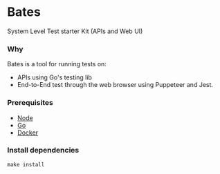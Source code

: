# Bates
System Level Test starter Kit (APIs and Web UI)

### Why
Bates is a tool for running tests on:
* APIs using Go's testing lib
* End-to-End test through the web browser using Puppeteer and Jest.

### Prerequisites
* [Node](https://nodejs.org/en/download/)
* [Go](https://golang.org/doc/install)
* [Docker](https://docs.docker.com/install/)

### Install dependencies
```
make install
```


